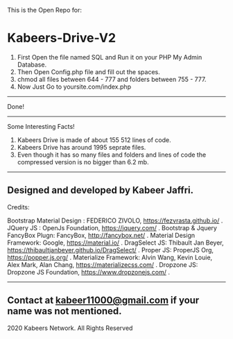 This is the Open Repo for: 
# Kabeers-Drive-V2

1) First Open the file named SQL and Run it on your PHP My Admin Database.
2) Then Open Config.php file and fill out the spaces.
3) chmod all files between 644 - 777 and folders between 755 - 777.
4) Now Just Go to yoursite.com/index.php
------------------------------------------
Done!




------------------------------------------
Some Interesting Facts!
1) Kabeers Drive is made of about 155 512 lines of code.
2) Kabeers Drive has around 1995 seprate files.
3) Even though it has so many files and folders and lines of code the compressed version is no bigger than 6.2 mb.


------------------------------------------
Designed and developed by Kabeer Jaffri.
------------------------------------------
Credits:

Bootstrap Material Design : FEDERICO ZIVOLO, https://fezvrasta.github.io/ .
JQuery JS : OpenJs Foundation, https://jquery.com/ .
Bootstrap & Jquery FancyBox Plugn: FancyBox, http://fancybox.net/ .
Material Design Framework: Google, https://material.io/ .
DragSelect JS: Thibault Jan Beyer, https://thibaultjanbeyer.github.io/DragSelect/ .
Proper JS: ProperJS Org, https://popper.js.org/ .
Materialize Framework: Alvin Wang, Kevin Louie, Alex Mark, Alan Chang, https://materializecss.com/ .
Dropzone JS: Dropzone JS Foundation, https://www.dropzonejs.com/ .

------------------------------------------
Contact at kabeer11000@gmail.com if your name was not mentioned.
------------------------------------------
2020  Kabeers Network. All Rights Reserved
